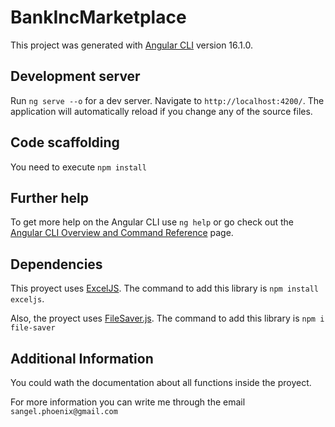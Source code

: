 # BankIncMarketplace

This project was generated with [Angular CLI](https://github.com/angular/angular-cli) version 16.1.0.

## Development server

Run `ng serve --o` for a dev server. Navigate to `http://localhost:4200/`. The application will automatically reload if you change any of the source files.

## Code scaffolding

You need to execute `npm install`
## Further help

To get more help on the Angular CLI use `ng help` or go check out the [Angular CLI Overview and Command Reference](https://angular.io/cli) page.

## Dependencies 

This proyect uses [ExcelJS](https://www.npmjs.com/package/exceljs). The command to add this library is `npm install exceljs`.

Also, the proyect uses [FileSaver.js](https://www.npmjs.com/package/file-saver). The command to add this library is `npm i file-saver`


## Additional Information 

You could wath the documentation about all functions inside the proyect.

For more information you can write me through the email `sangel.phoenix@gmail.com`



